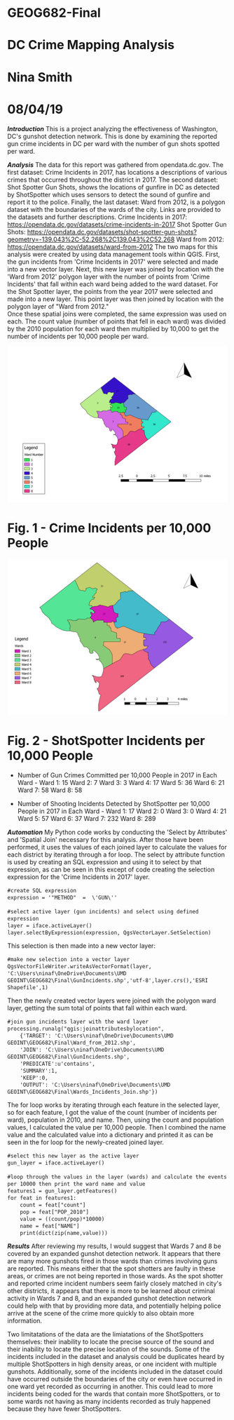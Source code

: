 # GEOG682-Final
# DC Crime Mapping Analysis
# Nina Smith
# 08/04/19

***Introduction***
This is a project analyzing the effectiveness of Washington, DC's gunshot detection network.  This is done by examining the 
reported gun crime incidents in DC per ward with the number of gun shots spotted per ward. 

***Analysis***
The data for this report was gathered from opendata.dc.gov.  The first dataset: Crime Incidents in 2017, has locations a descriptions of various
crimes that occurred throughout the district in 2017.  The second dataset: Shot Spotter Gun Shots, shows the locations of gunfire in DC
as detected by ShotSpotter which uses sensors to detect the sound of gunfire and report it to the police. Finally, the last dataset: Ward from 
2012, is a polygon dataset with the boundaries of the wards of the city. Links are provided to the datasets and further descriptions.
  Crime Incidents in 2017: https://opendata.dc.gov/datasets/crime-incidents-in-2017 
  Shot Spotter Gun Shots: https://opendata.dc.gov/datasets/shot-spotter-gun-shots?geometry=-139.043%2C-52.268%2C139.043%2C52.268
  Ward from 2012: https://opendata.dc.gov/datasets/ward-from-2012
The two maps for this analysis were created by using data management tools within QGIS.  First, the gun incidents from 'Crime Incidents in 2017'
were selected and made into a new vector layer.  Next, this new layer was joined by location with the 'Ward from 2012' polygon layer with 
the number of points from 'Crime Incidents' that fall within each ward being added to the ward dataset. 
For the Shot Spotter layer, the points from the year 2017 were selected and made into a new layer.  This point layer was then joined by
location with the polygon layer of "Ward from 2012."  
Once these spatial joins were completed, the same expression was used on each.  The count value (number of points that fell in each ward)
was divided by the 2010 population for each ward then multiplied by 10,000 to get the number of incidents per 10,000 people per ward. 

![Fig. 1 - Crime Incidents per 10000 People](https://github.com/nfs26/GEOG682-Final/blob/master/GunIncidentsMap.png)
# Fig. 1 - Crime Incidents per 10,000 People
![Fig. 2 - ShotSpotter Incidents per 10000 People](https://github.com/nfs26/GEOG682-Final/blob/master/ShotSpotterMap2017.png)
# Fig. 2 - ShotSpotter Incidents per 10,000 People

 - Number of Gun Crimes Committed per 10,000 People in 2017 in Each Ward - 
 Ward 1: 15
 Ward 2: 7
 Ward 3: 3
 Ward 4: 17
 Ward 5: 36
 Ward 6: 21
 Ward 7: 58
 Ward 8: 58
 
  - Number of Shooting Incidents Detected by ShotSpotter per 10,000 People in 2017 in Each Ward - 
  Ward 1: 17
  Ward 2: 0
  Ward 3: 0 
  Ward 4: 21
  Ward 5: 57
  Ward 6: 37
  Ward 7: 232
  Ward 8: 289
  
***Automation***
My Python code works by conducting the 'Select by Attributes' and 'Spatial Join' necessary for this analysis.  After those have been performed, it uses the values of each joined layer to calculate the values for each district by iterating through a for loop. 
The select by attribute function is used by creating an SQL expression and using it to select by that expression, as can be seen in this except of code creating the selection expression for the 'Crime Incidents in 2017' layer.
~~~
#create SQL expression
expression = '"METHOD"  =  \'GUN\''

#select active layer (gun incidents) and select using defined expression
layer = iface.activeLayer()
layer.selectByExpression(expression, QgsVectorLayer.SetSelection)
~~~
This selection is then made into a new vector layer:
~~~
#make new selection into a vector layer
QgsVectorFileWriter.writeAsVectorFormat(layer, 'C:\Users\ninaf\OneDrive\Documents\UMD GEOINT\GEOG682\Final\GunIncidents.shp','utf-8',layer.crs(),'ESRI Shapefile',1)
~~~
Then the newly created vector layers were joined with the polygon ward layer, getting the sum total of points that fall within each ward. 
~~~
#join gun incidents layer with the ward layer
processing.runalg("qgis:joinattributesbylocation",
    {'TARGET': 'C:\Users\ninaf\OneDrive\Documents\UMD GEOINT\GEOG682\Final\Ward_from_2012.shp',
    'JOIN': 'C:\Users\ninaf\OneDrive\Documents\UMD GEOINT\GEOG682\Final\GunIncidents.shp',
    'PREDICATE':u'contains',
    'SUMMARY':1,
    'KEEP':0,
    'OUTPUT': 'C:\Users\ninaf\OneDrive\Documents\UMD GEOINT\GEOG682\Final\Wards_Incidents_Join.shp'})
~~~
The for loop works by iterating through each feature in the selected layer, so for each feature, I got the value of the count (number of incidents per ward), population in 2010, and name.  Then, using the count and population values, I calculated the value per 10,000 people.  Then I combined the name value and the calculated value into a dictionary and printed it as can be seen in the for loop for the newly-created joined layer. 
~~~
#select this new layer as the active layer    
gun_layer = iface.activeLayer()

#loop through the values in the layer (wards) and calculate the events per 10000 then print the ward name and value
features1 = gun_layer.getFeatures()
for feat in features1:
    count = feat["count"]
    pop = feat["POP_2010"]
    value = ((count/pop)*10000)
    name = feat["NAME"]
    print(dict(zip(name,value)))
~~~
  
  ***Results***
After reviewing my results, I would suggest that Wards 7 and 8 be covered by an expanded gunshot detection network.  It appears that there are many more gunshots fired in those wards than crimes involving guns are reported.  This means either that the spot shotters are faulty in these areas, or crimes are not being reported in those wards.  As the spot shotter and reported crime incident numbers seem fairly closely matched in city's other districts, it appears that there is more to be learned about criminal activity in Wards 7 and 8, and an expanded gunshot detection network could help with that by providing more data, and potentially helping police arrive at the scene of the crime more quickly to also obtain more information. 

Two limitatations of the data are the limiatations of the ShotSpotters themselves: their inability to locate the precise source of the sound and their inability to locate the precise location of the sounds.  Some of the incidents included in the dataset and analysis could be duplicates heard by multiple ShotSpotters in high density areas, or one incident with multiple gunshots.  Additionally, some of the incidents included in the dataset could have occurred outside the boundaries of the city or even have occurred in one ward yet recorded as occurring in another.  This could lead to more incidents being coded for the wards that contain more ShotSpotters, or to some wards not having as many incidents recorded as truly happened because they have fewer ShotSpotters. 

